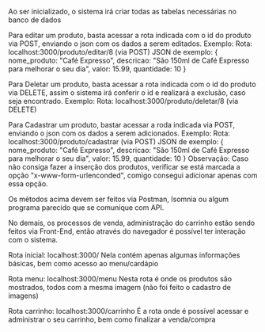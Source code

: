 Ao ser inicializado, o sistema irá criar todas as tabelas necessárias no banco de dados

Para editar um produto, basta acessar a rota indicada com o id do produto via POST, enviando o json com os dados a serem editados.
    Exemplo:
    Rota: localhost:3000/produto/editar/8   (via POST)
    JSON de exemplo:
    {
        nome_produto: "Café Expresso",
        descricao: "São 150ml de Café Expresso para melhorar o seu dia",
        valor: 15.99,
        quantidade: 10
    }


Para Deletar um produto, basta acessar a rota indicada com o id do produto via DELETE, assim o sistema irá conferir o id e realizará a exclusão, caso seja encontrado.
    Exemplo:
    Rota: localhost:3000/produto/deletar/8   (via DELETE)


Para Cadastrar um produto, bastar acessar a roda indicada via POST, enviando o json com os dados a serem adicionados.
    Exemplo:
    Rota: localhost:3000/produto/cadastrar   (via POST)
    JSON de exemplo:
    {
        nome_produto: "Café Expresso",
        descricao: "São 150ml de Café Expresso para melhorar o seu dia",
        valor: 15.99,
        quantidade: 10
    }
    Observação: Caso não consiga fazer a inserção dos produtos, verificar se está marcada a opção "x-www-form-urlenconded", comigo consegui adicionar apenas com essa opção.

Os métodos acima devem ser feitos via Postman, Isomnia ou algum programa parecido que se comunique com API.

No demais, os processos de venda, administração do carrinho estão sendo feitos via Front-End, então através do navegador é possível ter interação com o sistema.

Rota inicial: localhost:3000/
    Nela contém apenas algumas informações básicas, bem como acesso ao menu/cardápio

Rota menu: localhost:3000/menu
    Nesta rota é onde os produtos são mostrados, todos com a mesma imagem (não foi feito o cadastro de imagens)

Rota carrinho: localhost:3000/carrinho
    É a rota onde é possível acessar e administrar o seu carrinho, bem como finalizar a venda/compra